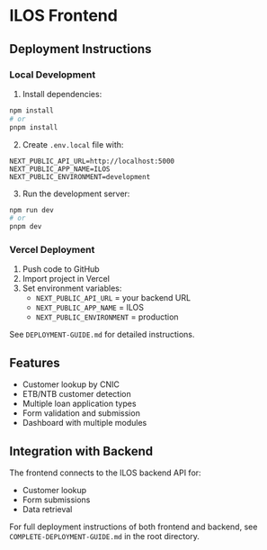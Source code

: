 # ILOS Frontend

## Deployment Instructions

### Local Development

1. Install dependencies:
```bash
npm install
# or
pnpm install
```

2. Create `.env.local` file with:
```
NEXT_PUBLIC_API_URL=http://localhost:5000
NEXT_PUBLIC_APP_NAME=ILOS
NEXT_PUBLIC_ENVIRONMENT=development
```

3. Run the development server:
```bash
npm run dev
# or
pnpm dev
```

### Vercel Deployment

1. Push code to GitHub
2. Import project in Vercel
3. Set environment variables:
   - `NEXT_PUBLIC_API_URL` = your backend URL
   - `NEXT_PUBLIC_APP_NAME` = ILOS
   - `NEXT_PUBLIC_ENVIRONMENT` = production

See `DEPLOYMENT-GUIDE.md` for detailed instructions.

## Features

- Customer lookup by CNIC
- ETB/NTB customer detection
- Multiple loan application types
- Form validation and submission
- Dashboard with multiple modules

## Integration with Backend

The frontend connects to the ILOS backend API for:
- Customer lookup
- Form submissions
- Data retrieval

For full deployment instructions of both frontend and backend, see `COMPLETE-DEPLOYMENT-GUIDE.md` in the root directory.
